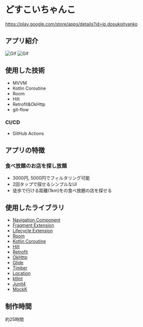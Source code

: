 # どすこいちゃんこ
https://play.google.com/store/apps/details?id=jp.dosukoityanko
## アプリ紹介
![Gif](https://raw.github.com/wiki/Naoki-Hidaka/DosukoiTyanko/app_introduction.gif)
![Gif](https://raw.github.com/wiki/Naoki-Hidaka/DosukoiTyanko/app_introduction_2.gif)

## 使用した技術
- MVVM
- Kotlin Coroutine
- Room
- Hilt
- Retrofit&OkHttp
- git-flow

### CI/CD
- GitHub Actions

## アプリの特徴
### 食べ放題のお店を探し放題
- 3000円, 5000円でフィルタリング可能
- 2回タップで探せるシンプルなUI
- 徒歩で行ける距離(1km)をの食べ放題の店を探せる

## 使用したライブラリ
- [Navigation Component](https://developer.android.com/jetpack/androidx/releases/navigation?hl=ja)
- [Fragment Extension](https://developer.android.com/jetpack/androidx/releases/fragment?hl=ja)
- [Lifecycle Extension](https://developer.android.com/jetpack/androidx/releases/lifecycle?hl=ja)
- [Room](https://developer.android.com/jetpack/androidx/releases/room?hl=ja)
- [Kotlin Coroutine](https://github.com/Kotlin/kotlinx.coroutines)
- [Hilt](https://developer.android.com/training/dependency-injection/hilt-android?hl=ja)
- [Retrofit](https://github.com/square/retrofit)
- [OkHttp](https://github.com/square/okhttp)
- [Glide](https://github.com/bumptech/glide)
- [Timber](https://github.com/JakeWharton/timber)
- [Location](https://developers.google.com/android/reference/com/google/android/gms/location/FusedLocationProviderClient.html?hl=ja)
- [ktlint](https://github.com/pinterest/ktlint)
- [Junit4](https://github.com/junit-team/junit4)
- [MockK](https://github.com/mockk/mockk)

## 制作時間
約25時間
